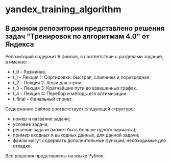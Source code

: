 # yandex_training_algorithm
## В данном репозитории представлено решения задач "Тренировок по алгоритмам 4.0" от Яндекса
  
Репозиторий содержит 6 файлов, в соответствии с разделами заданий, а именно:  
* t_0 - Разминка.
* t_1 - Лекция 1: Сортировки: быстрая, слиянием и поразрядная.
* t_2 - Лекция 2: Хеши для строк.
* t_3 - Лекция 3: Кратчайшие пути во взвешенных графах.
* t_4 - Лекция 4: Перебор и методы его оптимизации.
* t_final - Финальный спринт.


Содержание файлов соответствует следующей структуре:  
* номер и название задачи;
* условие задачи;
* решение задачи (может быть больше одного варианта);
* пример входных и выходных данных, для данной задачи;
* файлы могут содержать дополнительные функции, необходимые для отладки.
  
Все решения представлены на языке Python.
